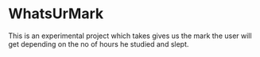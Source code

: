 # WhatsUrMark
This is an experimental project which takes gives us the mark the user will get depending on the no of hours he studied and slept.

